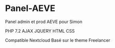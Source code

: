 # Panel-AEVE
Panel admin et prod AEVE pour Simon

PHP 7.2
AJAX 
JQUERY
HTML 
CSS

Compatible Nextcloud 
Basé sur le theme Freelancer
